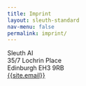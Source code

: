 ```yaml
---
title: Imprint
layout: sleuth-standard
nav-menu: false
permalink: imprint/
---
```


<div id="main" class="inner text-center">
<p>
Sleuth AI <br/>
35/7 Lochrin Place <br/>
Edinburgh EH3 9RB <br/>
<a href="mailto:{{site.email}}">{{site.email}}</a>
</p>
</div>